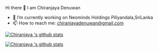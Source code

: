 Hi there 👋 I am Chiranjaya Denuwan
- 🔭 I’m currently working on Neominds Holdings Piliyandala,SriLanka
- 📫 How to reach me: chiranjayadenuwan@gmail.com

[![Chiranjaya 's github stats](https://github-readme-stats.vercel.app/api?username=chiradenuwan&show_icons=true&theme=radical)](https://github.com/chiradenuwan/ChiraDenuwan/github-readme-stats)


[![Chiranjaya 's github stats](https://github-readme-stats.vercel.app/api/top-langs/?username=chiradenuwan&amp)](https://github.com/chiradenuwan/ChiraDenuwan/github-readme-stats)


<!--
**chiradenuwan/ChiraDenuwan** is a ✨ _special_ ✨ repository because its `README.md` (this file) appears on your GitHub profile.

Here are some ideas to get you started:

- 🔭 I’m currently working on ...
- 🌱 I’m currently learning ...
- 👯 I’m looking to collaborate on ...
- 🤔 I’m looking for help with ...
- 💬 Ask me about ...
- 📫 How to reach me: ...
- 😄 Pronouns: ...
- ⚡ Fun fact: ...
-->
